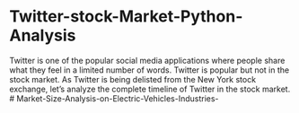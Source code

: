 # Twitter-stock-Market-Python-Analysis
Twitter is one of the popular social media applications  where people share what they feel in a limited number  of words. Twitter is popular but not in the stock  market. As Twitter is being delisted from the New  York stock exchange, let’s analyze the complete  timeline of Twitter in the stock market. 
#   M a r k e t - S i z e - A n a l y s i s - o n - E l e c t r i c - V e h i c l e s - I n d u s t r i e s -  
 